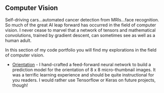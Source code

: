 ## Computer Vision
Self-driving cars...automated cancer detection from MRIs...face recognition. So much of the great AI leap forward has occurred in the field of computer vision. I never cease to marvel that a network of tensors and mathematical convolutions, trained by gradient descent, can sometimes see as well as a human adult.

In this section of my code portfolio you will find my explorations in the field of computer vision.

+ [Orientation](https://github.com/chrisfalter/DataScience/blob/master/AI/CompVision/Orientation/README.md) - I hand-crafted a feed-forward neural network to build a prediction model for the orientation of 8 x 8 micro-thumbnail images. It was a terrific learning experience and should be quite instructional for you readers. I would rather use Tensorflow or Keras on future projects, though!

